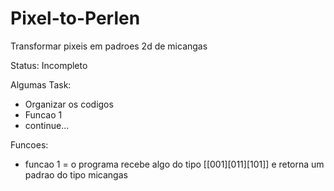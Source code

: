# Pixel-to-Perlen
Transformar pixeis em padroes 2d de micangas

Status: Incompleto

Algumas Task:
- Organizar os codigos
- Funcao 1
- continue...

Funcoes:
- funcao 1 = o programa recebe algo do tipo [[001][011][101]] e retorna um padrao do tipo micangas

